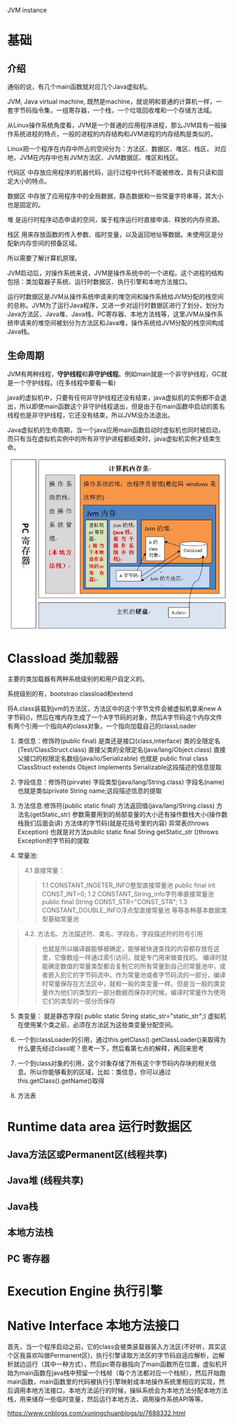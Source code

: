 JVM instance

# 基础
## 介绍
通俗的说，有几个main函数就对应几个Java虚拟机。

JVM, Java virtual machine, 既然是machine，就说明和普通的计算机一样，一套字节码指令集，一组寄存器，一个栈，一个垃圾回收堆和一个存储方法域。

从Linux操作系统角度看，JVM是一个普通的应用程序进程，那么JVM具有一般操作系统进程的特点，一般的进程的内存结构和JVM进程的内存结构是类似的，

Linux把一个程序在内存中所占的空间分为：方法区、数据区、堆区、栈区，
对应地，JVM在内存中也有JVM方法区、JVM数据区、堆区和栈区。

代码区 中存放应用程序的机器代码，运行过程中代码不能被修改，具有只读和固定大小的特点。

数据区 中存放了应用程序中的全局数据，静态数据和一些常量字符串等，其大小也是固定的。

堆 是运行时程序动态申请的空间，属于程序运行时直接申请、释放的内存资源。

栈区 用来存放函数的传入参数、临时变量，以及返回地址等数据。未使用区是分配新内存空间的预备区域。

所以需要了解计算机原理。

JVM启动后，对操作系统来说，JVM是操作系统中的一个进程。这个进程的结构包括：类加载器子系统、运行时数据区、执行引擎和本地方法接口。

运行时数据区是JVM从操作系统申请来的堆空间和操作系统给JVM分配的栈空间的总称。JVM为了运行Java程序，又进一步对运行时数据区进行了划分，划分为Java方法区、Java堆、Java栈、PC寄存器、本地方法栈等，这里JVM从操作系统申请来的堆空间被划分为方法区和Java堆，操作系统给JVM分配的栈空间构成Java栈。

## 生命周期
JVM有两种线程，**守护线程**和**非守护线程**。例如main就是一个非守护线程，GC就是一个守护线程。(在多线程中要看一看)

java的虚拟机中，只要有任何非守护线程还没有结束，java虚拟机的实例都不会退出，所以即使main函数这个非守护线程退出，但是由于在main函数中启动的匿名线程也是非守护线程，它还没有结束，所以JVM没办法退出。

Java虚拟机的生命周期，当一个java应用main函数启动时虚拟机也同时被启动，而只有当在虚拟机实例中的所有非守护进程都结束时，java虚拟机实例才结束生命。

![JVM Struture](https://github.com/huangshijie/ImgRep/blob/master/JVM.jpg)

# Classload 类加载器

主要的类加载器有两种系统级别的和用户自定义的。

系统级别的有，bootstrao classload和extend

将A.class装载到jvm的方法区，方法区中的这个字节文件会被虚拟机拿来new A字节码()，然后在堆内存生成了一个A字节码的对象，然后A字节码这个内存文件有两个引用一个指向A的class对象，一个指向加载自己的classLoader

1. 类信息：修饰符(public final)
是类还是接口(class,interface)
类的全限定名(Test/ClassStruct.class)
直接父类的全限定名(java/lang/Object.class)
直接父接口的权限定名数组(java/io/Serializable)
也就是 public final class ClassStruct extends Object implements Serializable这段描述的信息提取

2. 字段信息：修饰符(pirvate)
字段类型(java/lang/String.class)
字段名(name)
也就是类似private String name;这段描述信息的提取

3. 方法信息:修饰符(public static final)
方法返回值(java/lang/String.class)
方法名(getStatic_str)
参数需要用到的局部变量的大小还有操作数栈大小(操作数栈我们后面会讲)
方法体的字节码(就是花括号里的内容)
异常表(throws Exception)
也就是对方法public static final String getStatic_str ()throws Exception的字节码的提取
     
4. 常量池:
> 4.1 直接常量：
>> 1.1 CONSTANT_INGETER_INFO整型直接常量池
>> public final int CONST_INT=0;
>> 1.2 CONSTANT_String_info字符串直接常量池   
>> public final String CONST_STR="CONST_STR";
>> 1.3 CONSTANT_DOUBLE_INFO浮点型直接常量池
>> 等等各种基本数据类型基础常量池

> 4.2. 方法名、方法描述符、类名、字段名，字段描述符的符号引用
>> 也就是所以编译器能够被确定，能够被快速查找的内容都存放在这里，它像数组一样通过索引访问，就是专门用来做查找的。
>> 编译时就能确定数值的常量类型都会复制它的所有常量到自己的常量池中，或者嵌入到它的字节码流中。作为常量池或者字节码流的一部分，编译时常量保存在方法区中，就和一般的类变量一样。但是当一般的类变量作为他们的类型的一部分数据而保存的时候，编译时常量作为使用它们的类型的一部分而保存

5. 类变量：
就是静态字段( public static String static_str="static_str";)
虚拟机在使用某个类之前，必须在方法区为这些类变量分配空间。

6. 一个到classLoader的引用，通过this.getClass().getClassLoader()来取得为什么要先经过class呢？思考一下，然后看第七点的解释，再回来思考

7. 一个到class对象的引用，这个对象存储了所有这个字节码内存块的相关信息。所以你能够看到的区域，比如：类信息，你可以通过this.getClass().getName()取得

8. 方法表

# Runtime data area 运行时数据区

## Java方法区或Permanent区(线程共享)

## Java堆 (线程共享)

## Java栈

## 本地方法栈

## PC 寄存器

# Execution Engine 执行引擎

# Native Interface 本地方法接口

首先，当一个程序启动之前，它的class会被类装载器装入方法区(不好听，其实这个区我喜欢叫做Permanent区)，执行引擎读取方法区的字节码自适应解析，边解析就边运行（其中一种方式），然后pc寄存器指向了main函数所在位置，虚拟机开始为main函数在java栈中预留一个栈帧（每个方法都对应一个栈帧），然后开始跑main函数，main函数里的代码被执行引擎映射成本地操作系统里相应的实现，然后调用本地方法接口，本地方法运行的时候，操纵系统会为本地方法分配本地方法栈，用来储存一些临时变量，然后运行本地方法，调用操作系统API等等。 


https://www.cnblogs.com/xuningchuanblogs/p/7688332.html
